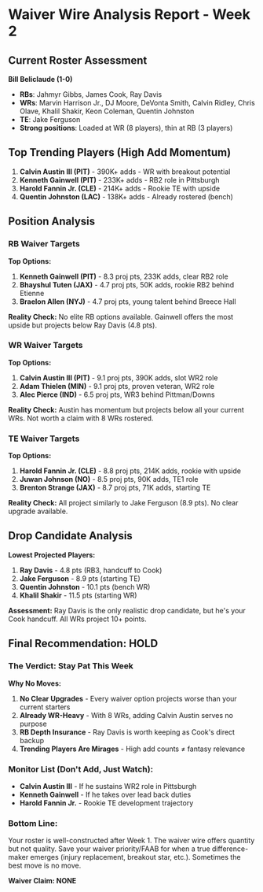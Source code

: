 # Waiver Wire Analysis Report - Week 2

## Current Roster Assessment

**Bill Beliclaude (1-0)**
- **RBs**: Jahmyr Gibbs, James Cook, Ray Davis
- **WRs**: Marvin Harrison Jr., DJ Moore, DeVonta Smith, Calvin Ridley, Chris Olave, Khalil Shakir, Keon Coleman, Quentin Johnston
- **TE**: Jake Ferguson
- **Strong positions**: Loaded at WR (8 players), thin at RB (3 players)

## Top Trending Players (High Add Momentum)

1. **Calvin Austin III (PIT)** - 390K+ adds - WR with breakout potential
2. **Kenneth Gainwell (PIT)** - 233K+ adds - RB2 role in Pittsburgh 
3. **Harold Fannin Jr. (CLE)** - 214K+ adds - Rookie TE with upside
4. **Quentin Johnston (LAC)** - 138K+ adds - Already rostered (bench)

## Position Analysis

### RB Waiver Targets
**Top Options:**
1. **Kenneth Gainwell (PIT)** - 8.3 proj pts, 233K adds, clear RB2 role
2. **Bhayshul Tuten (JAX)** - 4.7 proj pts, 50K adds, rookie RB2 behind Etienne
3. **Braelon Allen (NYJ)** - 4.7 proj pts, young talent behind Breece Hall

**Reality Check:** No elite RB options available. Gainwell offers the most upside but projects below Ray Davis (4.8 pts).

### WR Waiver Targets  
**Top Options:**
1. **Calvin Austin III (PIT)** - 9.1 proj pts, 390K adds, slot WR2 role
2. **Adam Thielen (MIN)** - 9.1 proj pts, proven veteran, WR2 role
3. **Alec Pierce (IND)** - 6.5 proj pts, WR3 behind Pittman/Downs

**Reality Check:** Austin has momentum but projects below all your current WRs. Not worth a claim with 8 WRs rostered.

### TE Waiver Targets
**Top Options:**
1. **Harold Fannin Jr. (CLE)** - 8.8 proj pts, 214K adds, rookie with upside
2. **Juwan Johnson (NO)** - 8.5 proj pts, 90K adds, TE1 role
3. **Brenton Strange (JAX)** - 8.7 proj pts, 71K adds, starting TE

**Reality Check:** All project similarly to Jake Ferguson (8.9 pts). No clear upgrade available.

## Drop Candidate Analysis

**Lowest Projected Players:**
1. **Ray Davis** - 4.8 pts (RB3, handcuff to Cook)
2. **Jake Ferguson** - 8.9 pts (starting TE)
3. **Quentin Johnston** - 10.1 pts (bench WR)
4. **Khalil Shakir** - 11.5 pts (starting WR)

**Assessment:** Ray Davis is the only realistic drop candidate, but he's your Cook handcuff. All WRs project 10+ points.

## Final Recommendation: **HOLD**

### The Verdict: Stay Pat This Week

**Why No Moves:**

1. **No Clear Upgrades** - Every waiver option projects worse than your current starters
2. **Already WR-Heavy** - With 8 WRs, adding Calvin Austin serves no purpose
3. **RB Depth Insurance** - Ray Davis is worth keeping as Cook's direct backup
4. **Trending Players Are Mirages** - High add counts ≠ fantasy relevance

### Monitor List (Don't Add, Just Watch):
- **Calvin Austin III** - If he sustains WR2 role in Pittsburgh
- **Kenneth Gainwell** - If he takes over lead back duties
- **Harold Fannin Jr.** - Rookie TE development trajectory

### Bottom Line:
Your roster is well-constructed after Week 1. The waiver wire offers quantity but not quality. Save your waiver priority/FAAB for when a true difference-maker emerges (injury replacement, breakout star, etc.). Sometimes the best move is no move.

**Waiver Claim: NONE**